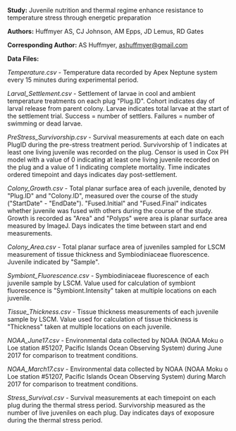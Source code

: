 
**Study:** Juvenile nutrition and thermal regime enhance resistance to temperature stress through energetic preparation

**Authors:** Huffmyer AS, CJ Johnson, AM Epps, JD Lemus, RD Gates

**Corresponding Author:** AS Huffmyer, ashuffmyer@gmail.com

**Data Files:**  

*Temperature.csv* - Temperature data recorded by Apex Neptune system every 15 minutes during experimental period.  

*Larval_Settlement.csv* - Settlement of larvae in cool and ambient temperature treatments on each plug "Plug.ID". Cohort indicates day of larval release from parent colony. Larvae indicates total larvae at the start of the settlement trial. Success = number of settlers. Failures = number of swimming or dead larvae.  

*PreStress_Survivorship.csv* - Survival measurements at each date on each PlugID during the pre-stress treatment period. Survivorship of 1 indicates at least one living juvenile was recorded on the plug. Censor is used in Cox PH model with a value of 0 indicating at least one living juvenile recorded on the plug and a value of 1 indicating complete mortality. Time indicates ordered timepoint and days indicates day post-settlement.  

*Colony_Growth.csv* - Total planar surface area of each juvenile, denoted by "Plug.ID" and "Colony.ID", measured over the course of the study ("StartDate" - "EndDate"). "Fused.Initial" and "Fused.Final" indicates whether juvenile was fused with others during the course of the study. Growth is recorded as "Area" and "Polyps" were area is planar surface area measured by ImageJ. Days indicates the time between start and end measurements.  

*Colony_Area.csv* - Total planar surface area of juveniles sampled for LSCM measurement of tissue thickness and Symbiodiniaceae fluorescence. Juvenile indicated by "Sample". 

*Symbiont_Fluorescence.csv* - Symbiodiniaceae fluorescence of each juvenile sample by LSCM. Value used for calculation of symbiont fluorescence is "Symbiont.Intensity" taken at multiple locations on each juvenile. 

*Tissue_Thickness.csv* - Tissue thickness measurements of each juvenile sample by LSCM. Value used for calculation of tissue thickness is "Thickness" taken at multiple locations on each juvenile.    

*NOAA_June17.csv* - Environmental data collected by NOAA (NOAA Moku o Loe station #51207, Pacific Islands Ocean Observing System) during June 2017 for comparison to treatment conditions.  

*NOAA_March17.csv* - Environmental data collected by NOAA (NOAA Moku o Loe station #51207, Pacific Islands Ocean Observing System) during March 2017 for comparison to treatment conditions.  

*Stress_Survival.csv* - Survival measurements at each timepoint on each plug during the thermal stress period. Survivorship measured as the number of live juveniles on each plug. Day indicates days of exoposure during the thermal stress period.  

 

